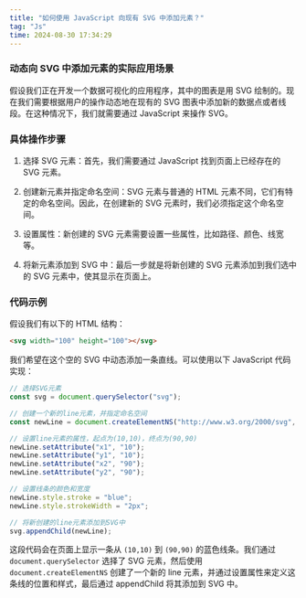 ```yaml
---
title: "如何使用 JavaScript 向现有 SVG 中添加元素？"
tag: "Js"
time: 2024-08-30 17:34:29
---
```


### 动态向 SVG 中添加元素的实际应用场景

假设我们正在开发一个数据可视化的应用程序，其中的图表是用 SVG 绘制的。现在我们需要根据用户的操作动态地在现有的 SVG 图表中添加新的数据点或者线段。在这种情况下，我们就需要通过 JavaScript 来操作 SVG。

### 具体操作步骤

1. 选择 SVG 元素：首先，我们需要通过 JavaScript 找到页面上已经存在的 SVG 元素。

2. 创建新元素并指定命名空间：SVG 元素与普通的 HTML 元素不同，它们有特定的命名空间。因此，在创建新的 SVG 元素时，我们必须指定这个命名空间。

3. 设置属性：新创建的 SVG 元素需要设置一些属性，比如路径、颜色、线宽等。

4. 将新元素添加到 SVG 中：最后一步就是将新创建的 SVG 元素添加到我们选中的 SVG 元素中，使其显示在页面上。

### 代码示例

假设我们有以下的 HTML 结构：

```html
<svg width="100" height="100"></svg>
```

我们希望在这个空的 SVG 中动态添加一条直线。可以使用以下 JavaScript 代码实现：

```js
// 选择SVG元素
const svg = document.querySelector("svg");

// 创建一个新的line元素，并指定命名空间
const newLine = document.createElementNS("http://www.w3.org/2000/svg", "line");

// 设置line元素的属性，起点为(10,10)，终点为(90,90)
newLine.setAttribute("x1", "10");
newLine.setAttribute("y1", "10");
newLine.setAttribute("x2", "90");
newLine.setAttribute("y2", "90");

// 设置线条的颜色和宽度
newLine.style.stroke = "blue";
newLine.style.strokeWidth = "2px";

// 将新创建的line元素添加到SVG中
svg.appendChild(newLine);
```

这段代码会在页面上显示一条从 `(10,10)` 到 `(90,90)` 的蓝色线条。我们通过 `document.querySelector` 选择了 SVG 元素，然后使用 `document.createElementNS` 创建了一个新的 line 元素，并通过设置属性来定义这条线的位置和样式，最后通过 appendChild 将其添加到 SVG 中。
